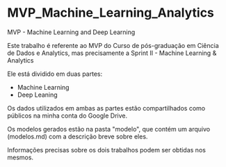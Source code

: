 # MVP_Machine_Learning_Analytics
MVP - Machine Learning and Deep Learning

Este trabalho é referente ao MVP do Curso de pós-graduação em Ciência de Dados e Analytics, mas precisamente a Sprint II - Machine Learning & Analytics

Ele está dividido em duas partes:
- Machine Learning
- Deep Leaning

Os dados utilizados em ambas as partes estão compartilhados como públicos na minha conta do Google Drive.

Os modelos gerados estão na pasta "modelo", que contém um arquivo (modelos.md) com a descrição breve sobre eles.

Informações precisas sobre os dois trabalhos podem ser obtidas nos mesmos.
